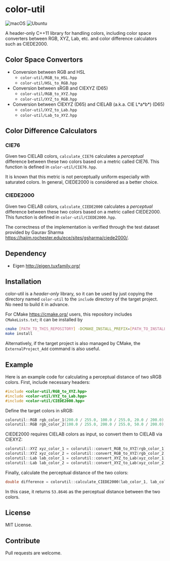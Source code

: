 # color-util

![macOS](https://github.com/yuki-koyama/color-util/workflows/macOS/badge.svg)
![Ubuntu](https://github.com/yuki-koyama/color-util/workflows/Ubuntu/badge.svg)

A header-only C++11 library for handling colors, including color space converters between RGB, XYZ, Lab, etc. and color difference calculators such as CIEDE2000.

## Color Space Convertors

- Conversion between RGB and HSL
  - `color-util/RGB_to_HSL.hpp`
  - `color-util/HSL_to_RGB.hpp`
- Conversion between sRGB and CIEXYZ (D65)
  - `color-util/RGB_to_XYZ.hpp`
  - `color-util/XYZ_to_RGB.hpp`
- Conversion between CIEXYZ (D65) and CIELAB (a.k.a. CIE L\*a\*b\*) (D65)
  - `color-util/XYZ_to_Lab.hpp`
  - `color-util/Lab_to_XYZ.hpp`

## Color Difference Calculators

### CIE76

Given two CIELAB colors, `calculate_CIE76` calculates a *perceptual* difference between these two colors based on a metric called CIE76. This function is defined in `color-util/CIE76.hpp`.

It is known that this metric is not perceptually uniform especially with saturated colors. In general, CIEDE2000 is considered as a better choice.

### CIEDE2000

Given two CIELAB colors, `calculate_CIEDE2000` calculates a *perceptual* difference between these two colors based on a metric called CIEDE2000. This function is defined in `color-util/CIEDE2000.hpp`.

The correctness of the implementation is verified through the test dataset provided by Gaurav Sharma <https://hajim.rochester.edu/ece/sites/gsharma/ciede2000/>.

## Dependency

- Eigen <http://eigen.tuxfamily.org/>

## Installation

color-util is a *header-only* library, so it can be used by just copying the directory named `color-util` to the `include` directory of the target project. No need to build it in advance.

For CMake <https://cmake.org/> users, this repository includes `CMakeLists.txt`; it can be installed by
```bash
cmake [PATH_TO_THIS_REPOSITORY] -DCMAKE_INSTALL_PREFIX=[PATH_TO_INSTALL_DIRECTORY]
make install
```
Alternatively, if the target project is also managed by CMake, the `ExternalProject_Add` command is also useful.

## Example

Here is an example code for calculating a perceptual distance of two sRGB colors. First, include necessary headers:
```cpp
#include <color-util/RGB_to_XYZ.hpp>
#include <color-util/XYZ_to_Lab.hpp>
#include <color-util/CIEDE2000.hpp>
```
Define the target colors in sRGB:
```cpp
colorutil::RGB rgb_color_1(200.0 / 255.0, 100.0 / 255.0, 20.0 / 200.0);
colorutil::RGB rgb_color_2(100.0 / 255.0, 200.0 / 255.0, 50.0 / 200.0);
```
CIEDE2000 requires CIELAB colors as input, so convert them to CIELAB via CIEXYZ:
```cpp
colorutil::XYZ xyz_color_1 = colorutil::convert_RGB_to_XYZ(rgb_color_1);
colorutil::XYZ xyz_color_2 = colorutil::convert_RGB_to_XYZ(rgb_color_2);
colorutil::Lab lab_color_1 = colorutil::convert_XYZ_to_Lab(xyz_color_1);
colorutil::Lab lab_color_2 = colorutil::convert_XYZ_to_Lab(xyz_color_2);
```
Finally, calculate the perceptual distance of the two colors:
```cpp
double difference = colorutil::calculate_CIEDE2000(lab_color_1, lab_color_2);
```
In this case, it returns `53.8646` as the perceptual distance between the two colors.

## License

MIT License.

## Contribute

Pull requests are welcome.
